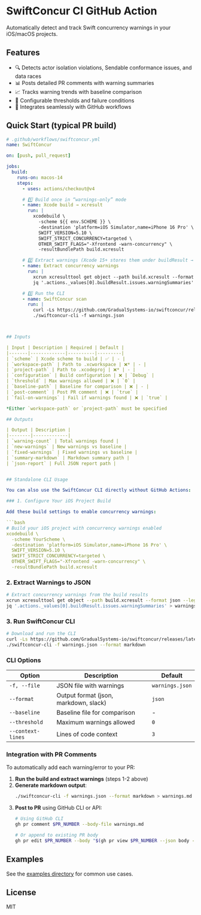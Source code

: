 # SwiftConcur CI GitHub Action

Automatically detect and track Swift concurrency warnings in your iOS/macOS projects.

## Features

- 🔍 Detects actor isolation violations, Sendable conformance issues, and data races
- 📊 Posts detailed PR comments with warning summaries
- 📈 Tracks warning trends with baseline comparison
- 🚦 Configurable thresholds and failure conditions
- 🎯 Integrates seamlessly with GitHub workflows

## Quick Start (typical PR build)

```yaml
# .github/workflows/swiftconcur.yml
name: SwiftConcur

on: [push, pull_request]

jobs:
  build:
    runs-on: macos-14
    steps:
      - uses: actions/checkout@v4

      # 1️⃣ Build once in “warnings-only” mode
      - name: Xcode build → xcresult
        run: |
          xcodebuild \
            -scheme ${{ env.SCHEME }} \
            -destination 'platform=iOS Simulator,name=iPhone 16 Pro' \
            SWIFT_VERSION=5.10 \
            SWIFT_STRICT_CONCURRENCY=targeted \
            OTHER_SWIFT_FLAGS="-Xfrontend -warn-concurrency" \
            -resultBundlePath build.xcresult

      # 2️⃣ Extract warnings (Xcode 15+ stores them under buildResult → warningSummaries)
      - name: Extract concurrency warnings
        run: |
          xcrun xcresulttool get object --path build.xcresult --format json --legacy |
          jq '.actions._values[0].buildResult.issues.warningSummaries' > warnings.json

      # 3️⃣ Run the CLI
      - name: SwiftConcur scan
        run: |
          curl -Ls https://github.com/GradualSystems-io/swiftconcur/releases/latest/download/swiftconcur-cli-macos-x86_64.tar.gz | tar xz
          ./swiftconcur-cli -f warnings.json



## Inputs

| Input | Description | Required | Default |
|-------|-------------|----------|---------|
| `scheme` | Xcode scheme to build | ✅ | - |
| `workspace-path` | Path to .xcworkspace | ❌* | - |
| `project-path` | Path to .xcodeproj | ❌* | - |
| `configuration` | Build configuration | ❌ | `Debug` |
| `threshold` | Max warnings allowed | ❌ | `0` |
| `baseline-path` | Baseline for comparison | ❌ | - |
| `post-comment` | Post PR comment | ❌ | `true` |
| `fail-on-warnings` | Fail if warnings found | ❌ | `true` |

*Either `workspace-path` or `project-path` must be specified

## Outputs

| Output | Description |
|--------|-------------|
| `warning-count` | Total warnings found |
| `new-warnings` | New warnings vs baseline |
| `fixed-warnings` | Fixed warnings vs baseline |
| `summary-markdown` | Markdown summary path |
| `json-report` | Full JSON report path |


## Standalone CLI Usage

You can also use the SwiftConcur CLI directly without GitHub Actions:

### 1. Configure Your iOS Project Build

Add these build settings to enable concurrency warnings:

```bash
# Build your iOS project with concurrency warnings enabled
xcodebuild \
  -scheme YourScheme \
  -destination 'platform=iOS Simulator,name=iPhone 16 Pro' \
  SWIFT_VERSION=5.10 \
  SWIFT_STRICT_CONCURRENCY=targeted \
  OTHER_SWIFT_FLAGS="-Xfrontend -warn-concurrency" \
  -resultBundlePath build.xcresult
```

### 2. Extract Warnings to JSON

```bash
# Extract concurrency warnings from the build results
xcrun xcresulttool get object --path build.xcresult --format json --legacy |
jq '.actions._values[0].buildResult.issues.warningSummaries' > warnings.json
```

### 3. Run SwiftConcur CLI

```bash
# Download and run the CLI
curl -Ls https://github.com/GradualSystems-io/swiftconcur/releases/latest/download/swiftconcur-cli-macos-x86_64.tar.gz | tar xz
./swiftconcur-cli -f warnings.json --format markdown
```

### CLI Options

| Option | Description | Default |
|--------|-------------|---------|
| `-f, --file` | JSON file with warnings | `warnings.json` |
| `--format` | Output format (json, markdown, slack) | `json` |
| `--baseline` | Baseline file for comparison | - |
| `--threshold` | Maximum warnings allowed | `0` |
| `--context-lines` | Lines of code context | `3` |

### Integration with PR Comments

To automatically add each warning/error to your PR:

1. **Run the build and extract warnings** (steps 1-2 above)
2. **Generate markdown output**:
   ```bash
   ./swiftconcur-cli -f warnings.json --format markdown > warnings.md
   ```
3. **Post to PR** using GitHub CLI or API:
   ```bash
   # Using GitHub CLI
   gh pr comment $PR_NUMBER --body-file warnings.md
   
   # Or append to existing PR body
   gh pr edit $PR_NUMBER --body "$(gh pr view $PR_NUMBER --json body -q .body)\n\n$(cat warnings.md)"
   ```

## Examples

See the [examples directory](.github/workflows/examples/) for common use cases.

## License

MIT
